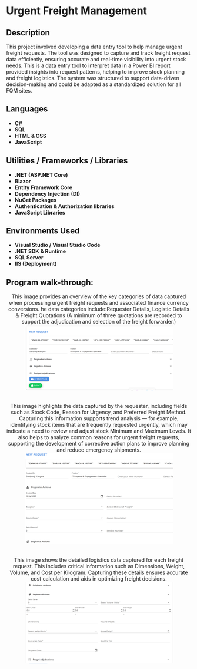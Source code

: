<h1> Urgent Freight Management</h1>


<h2>Description</h2>
This project involved developing a data entry tool to help manage urgent freight requests. The tool was designed to capture and track freight request data efficiently, ensuring accurate and real-time visibility into urgent stock needs. This is a data entry tool to interpret data in a Power BI report provided insights into request patterns, helping to improve stock planning and freight logistics. The system was structured to support data-driven decision-making and could be adapted as a standardized solution for all FQM sites.
<br />


<h2>Languages</h2>

- <b>C#</b> 
- <b>SQL</b>
- <b>HTML & CSS</b>
- <b>JavaScript</b>

<h2>Utilities / Frameworks / Libraries</h2>

- <b>.NET (ASP.NET Core)</b> 
- <b>Blazor</b>
- <b>Entity Framework Core </b>
- <b>Dependency Injection (DI)</b>
- <b>NuGet Packages</b>
- <b>Authentication & Authorization libraries </b>
- <b>JavaScript Libraries</b>

<h2>Environments Used </h2>

- <b>Visual Studio / Visual Studio Code</b> 
- <b>.NET SDK & Runtime</b>
- <b>SQL Server </b>
- <b>IIS (Deployment)</b>

<h2>Program walk-through:</h2>

<p align="center">
This image provides an overview of the key categories of data captured when processing urgent freight requests and associated finance currency conversions. he data categories include:Requester Details, Logistic Details & Freight Quotations (A minimum of three quotations are recorded to support the adjudication and selection of the freight forwarder.) <br/>
<img src="https://github.com/SaliKangwa/Freight-Management/blob/main/freight%20form%201.png" height="80%" width="80%" alt="Input Form"/>
<br />
<br />



<p align="center">
This image highlights the data captured by the requester, including fields such as Stock Code, Reason for Urgency, and Preferred Freight Method. Capturing this information supports trend analysis — for example, identifying stock items that are frequently requested urgently, which may indicate a need to review and adjust stock Minimum and Maximum Levels. It also helps to analyze common reasons for urgent freight requests, supporting the development of corrective action plans to improve planning and reduce emergency shipments. <br/>
<img src="https://github.com/SaliKangwa/Freight-Management/blob/main/freight%20form%202.png" height="80%" width="80%" alt="Input Form"/>
<br />
<br />



<p align="center">
This image shows the detailed logistics data captured for each freight request. This includes critical information such as Dimensions, Weight, Volume, and Cost per Kilogram. Capturing these details ensures accurate cost calculation and aids in optimizing freight decisions. <br/>
<img src="https://github.com/SaliKangwa/Freight-Management/blob/main/freight%20form%203.png" height="80%" width="80%" alt="Input Form"/>
<br />
<br />



